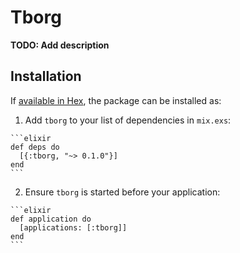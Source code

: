 # Tborg

**TODO: Add description**

## Installation

If [available in Hex](https://hex.pm/docs/publish), the package can be installed as:

  1. Add `tborg` to your list of dependencies in `mix.exs`:

    ```elixir
    def deps do
      [{:tborg, "~> 0.1.0"}]
    end
    ```

  2. Ensure `tborg` is started before your application:

    ```elixir
    def application do
      [applications: [:tborg]]
    end
    ```

